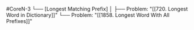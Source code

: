#CoreN-3
└── [Longest Matching Prefix]
    │
    ├── Problem: "[[720. Longest Word in Dictionary]]"
    └── Problem: "[[1858. Longest Word With All Prefixes]]"